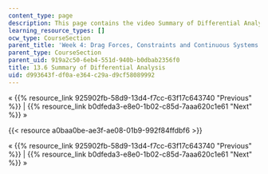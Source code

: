 ```yaml
---
content_type: page
description: This page contains the video Summary of Differential Analysis.
learning_resource_types: []
ocw_type: CourseSection
parent_title: 'Week 4: Drag Forces, Constraints and Continuous Systems'
parent_type: CourseSection
parent_uid: 919a2c50-6eb4-551d-940b-b0dbab2356f0
title: 13.6 Summary of Differential Analysis
uid: d993643f-df0a-e364-c29a-d9cf58089992
---
```


« {{% resource_link 925902fb-58d9-13d4-f7cc-63f17c643740 "Previous" %}} | {{% resource_link b0dfeda3-e8e0-1b02-c85d-7aaa620c1e61 "Next" %}} »

{{< resource a0baa0be-ae3f-ae08-01b9-992f84ffdbf6 >}}

« {{% resource_link 925902fb-58d9-13d4-f7cc-63f17c643740 "Previous" %}} | {{% resource_link b0dfeda3-e8e0-1b02-c85d-7aaa620c1e61 "Next" %}} »